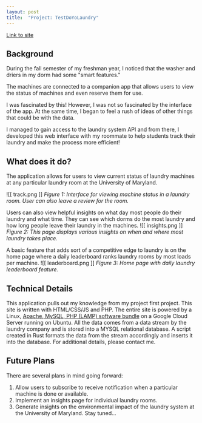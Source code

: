 ```yaml
---
layout: post
title:  "Project: TestDoYoLaundry"
---
```

[Link to site ](www.testdoyolaundry)

## Background
During the fall semester of my freshman year, I noticed that the washer and driers in my dorm had some "smart features." 

The machines are connected to a companion app that allows users to view the status of machines and even reserve them for use.

I was fascinated by this! However, I was not so fascinated by the interface of the app. At the same time, I began to feel a rush of ideas of other things that could be with the data.

I managed to gain access to the laundry system API and from there, I developed this web interface with my roommate to help students track their laundry and make the process more efficient!

## What does it do?
The application allows for users to view current status of laundry machines at any particular laundry room at the University of Maryland.

![[ track.png ]]
*Figure 1: Interface for viewing machine status in a laundry room. User can also leave a review for the room.*

Users can also view helpful insights on what day most people do their laundry and what time. They can see which dorms do the most laundry and how long people leave their laundry in the machines.
![[ insights.png ]]
*Figure 2: This page displays various insights on when and where most laundry takes place.*

A basic feature that adds sort of a competitive edge to laundry is on the home page where a daily leaderboard ranks laundry rooms by most loads per machine.
![[ leaderboard.png ]]
*Figure 3: Home page with daily laundry leaderboard feature.*

## Technical Details
This application pulls out my knowledge from my project first project. This site is written with HTML/CSS/JS and PHP. The entire site is powered by a Linux, [Apache, MySQL, PHP (LAMP) software bundle](https://en.wikipedia.org/wiki/LAMP_(software_bundle)) on a Google Cloud Server running on Ubuntu. All the data comes from a data stream by the laundry company and is stored into a MYSQL relational database. A script created in Rust formats the data from the stream accordingly and inserts it into the database. For additional details, please contact me.

## Future Plans
There are several plans in mind going forward:
1. Allow users to subscribe to receive notification when a particular machine is done or available.
2. Implement an insights page for individual laundry rooms.
3. Generate insights on the environmental impact of the laundry system at the University of Maryland.
Stay tuned...
